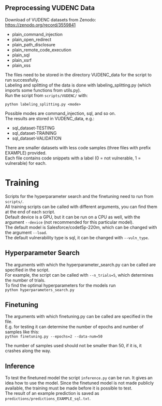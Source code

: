 ## Preprocessing VUDENC Data
Download of VUDENC datasets from Zenodo:   
https://zenodo.org/record/3559841
* plain_command_injection   
* plain_open_redirect   
* plain_path_disclosure   
* plain_remote_code_execution  
* plain_sql   
* plain_xsrf   
* plain_xss   


The files need to be stored in the directory VUDENC_data for the script to run successfully.   
Labeling and splitting of the data is done with labeling_splitting.py (which imports some functions from utils.py).   
Run the script from `scripts/VUDENC/` with:    

`python labeling_splitting.py <mode>` 

Possible modes are command_injection, sql, and so on.   
The results are stored in VUDENC_data, e.g.:  

* sql_dataset-TESTING  
* sql_dataset-TRAINING  
* sql_dataset-VALIDATION    

There are smaller datasets with less code samples (three files with prefix EXAMPLE) provided.   
Each file contains code snippets with a label (0 = not vulnerable, 1 = vulnerable) for each.

# Training
Scripts for the hyperparameter search and the finetuning need to run from `scripts/`.   
All training scripts can be called with different arguments, you can find them at the end of each script.  
Default device is a GPU, but it can be run on a CPU as well, with the argument `--device` (not recommended for this particular model).      
The default model is  Salesforce/codet5p-220m, which can be changed with the argument `--load`.   
The default vulnerability type is sql, it can be changed with `--vuln_type`.   

## Hyperparameter Search
The arguments with which the hyperparameter_search.py can be called are specified in the script.   
For example, the script can be called with `--n_trials=5`, which determines the number of trials.   
To find the optimal hyperparameters for the models run   
`python hyperparameters_search.py`   

## Finetuning
The arguments with which finetuning.py can be called are specified in the file.   
E.g. for testing it can determine the number of epochs and number of samples like this:   
`python finetuning.py --epochs=2 --data-num=50`  

The number of samples used should not be smaller than 50, if it is, it crashes along the way. 
## Inference 
To test the finetuned model the script `inference.py` can be run. It gives an idea how to use the model. Since the finetuned model is not made publicly available, the training must be made before it is possible to test.  
The result of an example prediction is saved as `predictions/predictions_EXAMPLE_sql.txt`.

